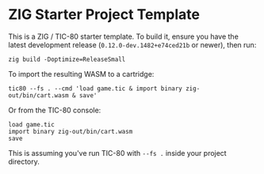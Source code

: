 # ZIG Starter Project Template

This is a ZIG / TIC-80 starter template. To build it, ensure you have the latest development release (`0.12.0-dev.1482+e74ced21b` or newer), then run:

```
zig build -Doptimize=ReleaseSmall
```

To import the resulting WASM to a cartridge:

```
tic80 --fs . --cmd 'load game.tic & import binary zig-out/bin/cart.wasm & save'
```

Or from the TIC-80 console:

```
load game.tic
import binary zig-out/bin/cart.wasm
save
```

This is assuming you've run TIC-80 with `--fs .` inside your project directory.

